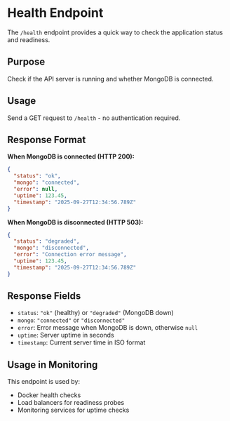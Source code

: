 # Health Endpoint

The `/health` endpoint provides a quick way to check the application status and readiness.

## Purpose
Check if the API server is running and whether MongoDB is connected.

## Usage
Send a GET request to `/health` - no authentication required.

## Response Format

**When MongoDB is connected (HTTP 200):**

```json
{
  "status": "ok",
  "mongo": "connected",
  "error": null,
  "uptime": 123.45,
  "timestamp": "2025-09-27T12:34:56.789Z"
}
```

**When MongoDB is disconnected (HTTP 503):**

```json
{
  "status": "degraded",
  "mongo": "disconnected", 
  "error": "Connection error message",
  "uptime": 123.45,
  "timestamp": "2025-09-27T12:34:56.789Z"
}
```

## Response Fields

- `status`: `"ok"` (healthy) or `"degraded"` (MongoDB down)
- `mongo`: `"connected"` or `"disconnected"`
- `error`: Error message when MongoDB is down, otherwise `null`
- `uptime`: Server uptime in seconds
- `timestamp`: Current server time in ISO format

## Usage in Monitoring

This endpoint is used by:

- Docker health checks
- Load balancers for readiness probes
- Monitoring services for uptime checks
